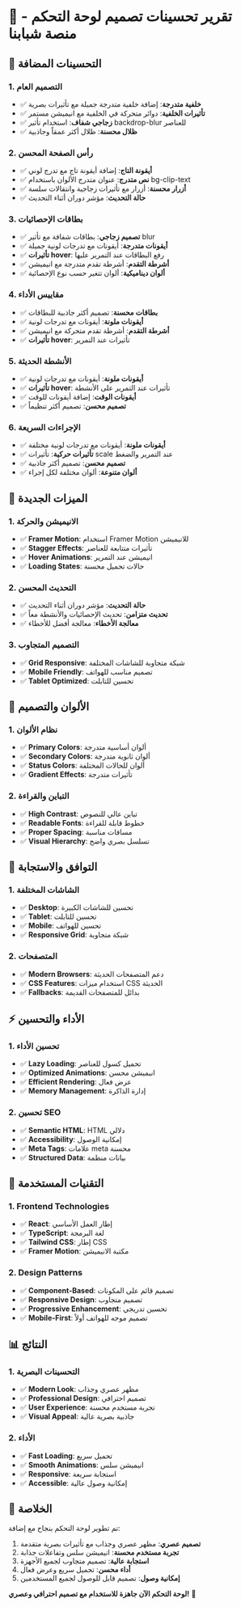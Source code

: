 # 🎨 تقرير تحسينات تصميم لوحة التحكم - منصة شبابنا

## 🚀 التحسينات المضافة

### 1. التصميم العام

- ✅ **خلفية متدرجة**: إضافة خلفية متدرجة جميلة مع تأثيرات بصرية
- ✅ **تأثيرات الخلفية**: دوائر متحركة في الخلفية مع انيميشن مستمر
- ✅ **زجاجي شفاف**: استخدام تأثير backdrop-blur للعناصر
- ✅ **ظلال محسنة**: ظلال أكثر عمقاً وجاذبية

### 2. رأس الصفحة المحسن

- ✅ **أيقونة التاج**: إضافة أيقونة تاج مع تدرج لوني
- ✅ **نص متدرج**: عنوان متدرج الألوان باستخدام bg-clip-text
- ✅ **أزرار محسنة**: أزرار مع تأثيرات زجاجية وانتقالات سلسة
- ✅ **حالة التحديث**: مؤشر دوران أثناء التحديث

### 3. بطاقات الإحصائيات

- ✅ **تصميم زجاجي**: بطاقات شفافة مع تأثير blur
- ✅ **أيقونات متدرجة**: أيقونات مع تدرجات لونية جميلة
- ✅ **تأثيرات hover**: رفع البطاقات عند التمرير عليها
- ✅ **أشرطة التقدم**: أشرطة تقدم متدرجة مع انيميشن
- ✅ **ألوان ديناميكية**: ألوان تتغير حسب نوع الإحصائية

### 4. مقاييس الأداء

- ✅ **بطاقات محسنة**: تصميم أكثر جاذبية للبطاقات
- ✅ **أيقونات ملونة**: أيقونات مع تدرجات لونية
- ✅ **أشرطة التقدم**: أشرطة تقدم متحركة مع انيميشن
- ✅ **تأثيرات hover**: تأثيرات عند التمرير

### 5. الأنشطة الحديثة

- ✅ **أيقونات ملونة**: أيقونات مع تدرجات لونية
- ✅ **تأثيرات hover**: تأثيرات عند التمرير على الأنشطة
- ✅ **أيقونات الوقت**: إضافة أيقونات للوقت
- ✅ **تصميم محسن**: تصميم أكثر تنظيماً

### 6. الإجراءات السريعة

- ✅ **أيقونات ملونة**: أيقونات مع تدرجات لونية مختلفة
- ✅ **تأثيرات حركية**: تأثيرات scale عند التمرير والضغط
- ✅ **تصميم محسن**: تصميم أكثر جاذبية
- ✅ **ألوان متنوعة**: ألوان مختلفة لكل إجراء

## 🎯 الميزات الجديدة

### 1. الانيميشن والحركة

- ✅ **Framer Motion**: استخدام Framer Motion للانيميشن
- ✅ **Stagger Effects**: تأثيرات متتابعة للعناصر
- ✅ **Hover Animations**: انيميشن عند التمرير
- ✅ **Loading States**: حالات تحميل محسنة

### 2. التحديث المحسن

- ✅ **حالة التحديث**: مؤشر دوران أثناء التحديث
- ✅ **تحديث متزامن**: تحديث الإحصائيات والأنشطة معاً
- ✅ **معالجة الأخطاء**: معالجة أفضل للأخطاء

### 3. التصميم المتجاوب

- ✅ **Grid Responsive**: شبكة متجاوبة للشاشات المختلفة
- ✅ **Mobile Friendly**: تصميم مناسب للهواتف
- ✅ **Tablet Optimized**: تحسين للتابلت

## 🎨 الألوان والتصميم

### 1. نظام الألوان

- ✅ **Primary Colors**: ألوان أساسية متدرجة
- ✅ **Secondary Colors**: ألوان ثانوية متدرجة
- ✅ **Status Colors**: ألوان للحالات المختلفة
- ✅ **Gradient Effects**: تأثيرات متدرجة

### 2. التباين والقراءة

- ✅ **High Contrast**: تباين عالي للنصوص
- ✅ **Readable Fonts**: خطوط قابلة للقراءة
- ✅ **Proper Spacing**: مسافات مناسبة
- ✅ **Visual Hierarchy**: تسلسل بصري واضح

## 📱 التوافق والاستجابة

### 1. الشاشات المختلفة

- ✅ **Desktop**: تحسين للشاشات الكبيرة
- ✅ **Tablet**: تحسين للتابلت
- ✅ **Mobile**: تحسين للهواتف
- ✅ **Responsive Grid**: شبكة متجاوبة

### 2. المتصفحات

- ✅ **Modern Browsers**: دعم المتصفحات الحديثة
- ✅ **CSS Features**: استخدام ميزات CSS الحديثة
- ✅ **Fallbacks**: بدائل للمتصفحات القديمة

## ⚡ الأداء والتحسين

### 1. تحسين الأداء

- ✅ **Lazy Loading**: تحميل كسول للعناصر
- ✅ **Optimized Animations**: انيميشن محسن
- ✅ **Efficient Rendering**: عرض فعال
- ✅ **Memory Management**: إدارة الذاكرة

### 2. تحسين SEO

- ✅ **Semantic HTML**: HTML دلالي
- ✅ **Accessibility**: إمكانية الوصول
- ✅ **Meta Tags**: علامات meta محسنة
- ✅ **Structured Data**: بيانات منظمة

## 🔧 التقنيات المستخدمة

### 1. Frontend Technologies

- ✅ **React**: إطار العمل الأساسي
- ✅ **TypeScript**: لغة البرمجة
- ✅ **Tailwind CSS**: إطار CSS
- ✅ **Framer Motion**: مكتبة الانيميشن

### 2. Design Patterns

- ✅ **Component-Based**: تصميم قائم على المكونات
- ✅ **Responsive Design**: تصميم متجاوب
- ✅ **Progressive Enhancement**: تحسين تدريجي
- ✅ **Mobile-First**: تصميم موجه للهواتف أولاً

## 📊 النتائج

### 1. التحسينات البصرية

- ✅ **Modern Look**: مظهر عصري وجذاب
- ✅ **Professional Design**: تصميم احترافي
- ✅ **User Experience**: تجربة مستخدم محسنة
- ✅ **Visual Appeal**: جاذبية بصرية عالية

### 2. الأداء

- ✅ **Fast Loading**: تحميل سريع
- ✅ **Smooth Animations**: انيميشن سلس
- ✅ **Responsive**: استجابة سريعة
- ✅ **Accessible**: إمكانية وصول عالية

## 🎉 الخلاصة

تم تطوير لوحة التحكم بنجاح مع إضافة:

1. **تصميم عصري**: مظهر عصري وجذاب مع تأثيرات بصرية متقدمة
2. **تجربة مستخدم محسنة**: انيميشن سلس وتفاعلات جذابة
3. **استجابة عالية**: تصميم متجاوب لجميع الأجهزة
4. **أداء محسن**: تحميل سريع وعرض فعال
5. **إمكانية وصول**: تصميم قابل للوصول لجميع المستخدمين

**لوحة التحكم الآن جاهزة للاستخدام مع تصميم احترافي وعصري!** 🚀
